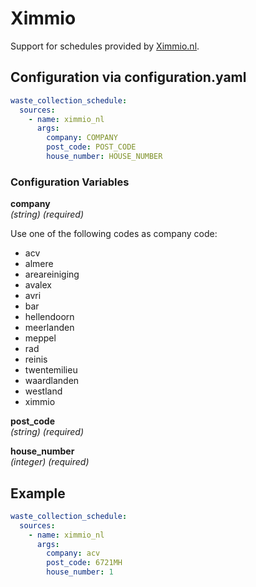 # Ximmio

Support for schedules provided by [Ximmio.nl](https://www.ximmio.nl/).

## Configuration via configuration.yaml

```yaml
waste_collection_schedule:
  sources:
    - name: ximmio_nl
      args:
        company: COMPANY
        post_code: POST_CODE
        house_number: HOUSE_NUMBER
```

### Configuration Variables

**company**  
*(string) (required)*

Use one of the following codes as company code:

- acv
- almere
- areareiniging
- avalex
- avri
- bar
- hellendoorn
- meerlanden
- meppel
- rad
- reinis
- twentemilieu
- waardlanden
- westland
- ximmio

**post_code**  
*(string) (required)*

**house_number**  
*(integer) (required)*

## Example

```yaml
waste_collection_schedule:
  sources:
    - name: ximmio_nl
      args:
        company: acv
        post_code: 6721MH
        house_number: 1
```
